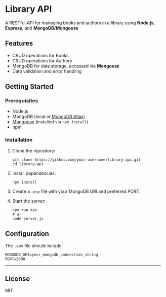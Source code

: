 # Library API

A RESTful API for managing books and authors in a library using **Node.js**, **Express**, and **MongoDB/Mongoose**.

## Features

- CRUD operations for Books
- CRUD operations for Authors
- MongoDB for data storage, accessed via **Mongoose**
- Data validation and error handling

## Getting Started

### Prerequisites

- Node.js
- MongoDB (local or [MongoDB Atlas](https://www.mongodb.com/atlas))
- [Mongoose](https://mongoosejs.com/) (installed via `npm install`)
- npm

### Installation

1. Clone the repository:
    ```
    git clone https://github.com/your-username/library-api.git
    cd library-api
    ```
2. Install dependencies:
    ```
    npm install
    ```
3. Create a `.env` file with your MongoDB URI and preferred PORT.

4. Start the server:
    ```
    npm run dev
    # or
    node server.js
    ```

## Configuration

The `.env` file should include:

```
MONGODB_URI=your_mongodb_connection_string
PORT=3000
```

---

## License

MIT
